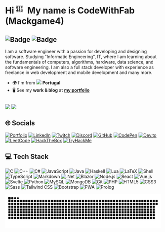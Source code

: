 Hi
<img width="30" src="./readme-assets/waving_hand.svg" alt="Waving Hand Animated" />
My name is CodeWithFab (Mackgame4)
==========================
![Badge](https://img.shields.io/badge/Software_Engineer-black)
![Badge](https://img.shields.io/badge/Full_Stack_Developer-black)
------------------

I am a software engineer with a passion for developing and designing software.
Studying "Informatic Engineering", IT, where I am learning about the fundamentals of computers, algorithms, hardware, data science, and software engineering.
I am also a full stack developer with experience as freelance in web development and mobile development and many more.

* 🌍  I'm from <img src="https://flagsapi.com/PT/shiny/16.png"> **Portugal**
* 🖥️  See my **work & blog** at [**my portfolio**](https://codewithfab.vercel.app/)

<br>
<a href="https://www.github.com/mackgame4" target="_blank" rel="noreferrer"><img
src="https://img.shields.io/github/followers/mackgame4?logo=github&style=for-the-badge&color=black&labelColor=27272a" /></a>
<a href="https://www.twitch.tv/mackgame4" target="_blank" rel="noreferrer"><img
src="https://img.shields.io/twitch/status/mackgame4?logo=twitch&logoColor=white&style=for-the-badge&color=black&labelColor=27272a&label=TWITCH+STATUS" /></a>

## 🌐 Socials
[![Portfolio](https://img.shields.io/badge/Portfolio-%23000000.svg?logo=htmx&logoColor=white)](http://mackgame4.github.io/)
[![LinkedIn](https://img.shields.io/badge/LinkedIn-%230077B5.svg?logo=linkedin&logoColor=white)](https://www.linkedin.com/in/fabiomagalhaes104365)
[![Twitch](https://img.shields.io/badge/Twitch-%239146FF.svg?logo=twitch&logoColor=white)](https://www.twitch.tv/mackgame4)
[![Discord](https://img.shields.io/badge/Discord-%237289DA.svg?logo=discord&logoColor=white)](https://discord.com/users/263676903116898304)
[![GitHub](https://img.shields.io/badge/GitHub-%23121011.svg?logo=github&logoColor=white)](https://github.com/Mackgame4)
[![CodePen](https://img.shields.io/badge/CodePen-%23000000.svg?logo=codepen&logoColor=white)](https://codepen.io/mackgame4)
[![Dev.to](https://img.shields.io/badge/Dev.to-%230A0A0A.svg?logo=dev.to&logoColor=white)](https://dev.to/mackgame4)
[![LeetCode](https://img.shields.io/badge/LeetCode-%23FFA116.svg?logo=leetcode&logoColor=white)](https://leetcode.com/u/Mackgame4/)
[![HackTheBox](https://img.shields.io/badge/HackTheBox-%239FEF00.svg?logo=hackthebox&logoColor=white)](https://app.hackthebox.com/profile/2136632)
[![TryHackMe](https://img.shields.io/badge/TryHackMe-%23B61B1B.svg?logo=tryhackme&logoColor=white)](https://tryhackme.com/p/Mackgame4)

## 💻 Tech Stack
![C](https://img.shields.io/badge/c-%2300599C.svg?style=for-the-badge&logo=c&logoColor=white)
![C++](https://img.shields.io/badge/c++-%2300599C.svg?style=for-the-badge&logo=c%2B%2B&logoColor=white)
![C#](https://img.shields.io/badge/csharp-%23A277DA.svg?style=for-the-badge&logo=resharper&logoColor=white)
![JavaScript](https://img.shields.io/badge/javascript-%23323330.svg?style=for-the-badge&logo=javascript&logoColor=%23F7DF1E)
![Java](https://img.shields.io/badge/java-%23ED8B00.svg?style=for-the-badge&logo=openjdk&logoColor=white)
![Haskell](https://img.shields.io/badge/Haskell-5e5086?style=for-the-badge&logo=haskell&logoColor=white)
![Lua](https://img.shields.io/badge/lua-%232C2D72.svg?style=for-the-badge&logo=lua&logoColor=white)
![LaTeX](https://img.shields.io/badge/latex-%23008080.svg?style=for-the-badge&logo=latex&logoColor=white)
![Shell](https://img.shields.io/badge/Shell-%234D4D4D.svg?style=for-the-badge&logo=iterm2&logoColor=white)
![TypeScript](https://img.shields.io/badge/typescript-%23007ACC.svg?style=for-the-badge&logo=typescript&logoColor=white)
![Markdown](https://img.shields.io/badge/markdown-%23000000.svg?style=for-the-badge&logo=markdown&logoColor=white)
![.Net](https://img.shields.io/badge/.NET-5C2D91?style=for-the-badge&logo=.net&logoColor=white)
![Blazor](https://img.shields.io/badge/Blazor-512BD4?style=for-the-badge&logo=blazor&logoColor=white)
![Node.js](https://img.shields.io/badge/node.js-6DA55F?style=for-the-badge&logo=node.js&logoColor=white)
![React](https://img.shields.io/badge/react-%2320232a.svg?style=for-the-badge&logo=react&logoColor=%2361DAFB)
![Vue.js](https://img.shields.io/badge/vuejs-%2335495e.svg?style=for-the-badge&logo=vue.js&logoColor=%4FC08D)
![Svelte](https://img.shields.io/badge/svelte-%23f1413d.svg?style=for-the-badge&logo=svelte&logoColor=white)
![Python](https://img.shields.io/badge/python-%2314354C.svg?style=for-the-badge&logo=python&logoColor=white)
![MySQL](https://img.shields.io/badge/mysql-%235397B4.svg?style=for-the-badge&logo=mysql&logoColor=white)
![MongoDB](https://img.shields.io/badge/mongodb-%234ea94b.svg?style=for-the-badge&logo=mongodb&logoColor=white)
![Git](https://img.shields.io/badge/git-%23F05032.svg?style=for-the-badge&logo=git&logoColor=white)
![PHP](https://img.shields.io/badge/php-%23777BB4.svg?style=for-the-badge&logo=php&logoColor=white)
![HTML5](https://img.shields.io/badge/html5-%23E34F26.svg?style=for-the-badge&logo=html5&logoColor=white)
![CSS3](https://img.shields.io/badge/css3-%231572B6.svg?style=for-the-badge&logo=css3&logoColor=white)
![Sass](https://img.shields.io/badge/sass-%23CC6699.svg?style=for-the-badge&logo=sass&logoColor=white)
![Tailwind CSS](https://img.shields.io/badge/tailwindcss-%2338B2AC.svg?style=for-the-badge&logo=tailwind-css&logoColor=white)
![Bootstrap](https://img.shields.io/badge/bootstrap-%23563D7C.svg?style=for-the-badge&logo=bootstrap&logoColor=white)
![PWA](https://img.shields.io/badge/PWA-5C2D91?style=for-the-badge&logo=pwa&logoColor=white)
![Prolog](https://img.shields.io/badge/Prolog-f43729?style=for-the-badge&logo=protocolsdotio&logoColor=white)

<!--
<h1 align="center">
    <img src="https://readme-typing-svg.herokuapp.com/?font=Righteous&size=35&center=true&vCenter=true&width=500&height=70&duration=4000&lines=Hi+There!+👋;+I'm+Mackgame4!;" />
</h1>
-->
<!--
## 📊 GitHub Stats
![](https://github-readme-stats.vercel.app/api?username=Mackgame4&theme=shadow_green&hide_border=true&include_all_commits=true&count_private=true)<br/>
![](https://github-readme-streak-stats.herokuapp.com/?user=Mackgame4&theme=shadow_green&hide_border=true)<br/>
![](https://github-readme-stats.vercel.app/api/top-langs/?username=Mackgame4&theme=shadow_green&hide_border=true&include_all_commits=true&count_private=true&layout=compact)
-->
<!--
## 🏆 GitHub Trophies
![](https://github-profile-trophy.vercel.app/?username=Mackgame4&theme=shadow_green&no-frame=true&no-bg=false&margin-w=4)
-->
<!--
### 🔝 Top Contributed Public Repo
![](https://github-contributor-stats.vercel.app/api?username=Mackgame4&limit=5&theme=shadow_green&combine_all_yearly_contributions=true)
-->
<!--
## 💰 Support Us
<ul style="list-style-type: none; margin: 0;">
<li style="display: inline-block; margin-right: 0.25rem;"><a href="https://www.buymeacoffee.com/fghfghfgh"><img src="https://cdn.buymeacoffee.com/buttons/v2/default-yellow.png" width="150"/></a></li>
</ul>
-->

<img src="./readme-assets/snake.svg" alt="Snake Animated" />
